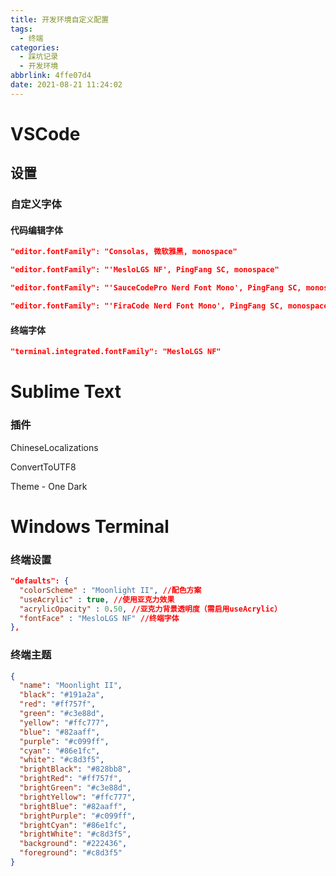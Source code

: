 ```yaml
---
title: 开发环境自定义配置
tags:
  - 终端
categories:
  - 踩坑记录
  - 开发环境
abbrlink: 4ffe07d4
date: 2021-08-21 11:24:02
---
```


# VSCode

## 设置

### 自定义字体

#### 代码编辑字体

```json
"editor.fontFamily": "Consolas, 微软雅黑, monospace"
```

```json
"editor.fontFamily": "'MesloLGS NF', PingFang SC, monospace"
```

```json
"editor.fontFamily": "'SauceCodePro Nerd Font Mono', PingFang SC, monospace"
```

```json
"editor.fontFamily": "'FiraCode Nerd Font Mono', PingFang SC, monospace"
```



#### 终端字体

```json
"terminal.integrated.fontFamily": "MesloLGS NF"
```

# Sublime Text

### 插件

ChineseLocalizations

ConvertToUTF8

Theme - One Dark

# Windows Terminal

### 终端设置

```json
"defaults": {
  "colorScheme" : "Moonlight II", //配色方案
  "useAcrylic" : true, //使用亚克力效果
  "acrylicOpacity" : 0.50, //亚克力背景透明度（需启用useAcrylic）
  "fontFace" : "MesloLGS NF" //终端字体
},
```

### 终端主题

```json
{
  "name": "Moonlight II",
  "black": "#191a2a",
  "red": "#ff757f",
  "green": "#c3e88d",
  "yellow": "#ffc777",
  "blue": "#82aaff",
  "purple": "#c099ff",
  "cyan": "#86e1fc",
  "white": "#c8d3f5",
  "brightBlack": "#828bb8",
  "brightRed": "#ff757f",
  "brightGreen": "#c3e88d",
  "brightYellow": "#ffc777",
  "brightBlue": "#82aaff",
  "brightPurple": "#c099ff",
  "brightCyan": "#86e1fc",
  "brightWhite": "#c8d3f5",
  "background": "#222436",
  "foreground": "#c8d3f5"
}
```

